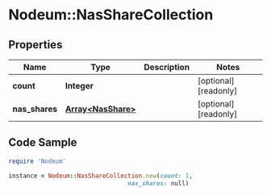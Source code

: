 # Nodeum::NasShareCollection

## Properties

Name | Type | Description | Notes
------------ | ------------- | ------------- | -------------
**count** | **Integer** |  | [optional] [readonly] 
**nas_shares** | [**Array&lt;NasShare&gt;**](NasShare.md) |  | [optional] [readonly] 

## Code Sample

```ruby
require 'Nodeum'

instance = Nodeum::NasShareCollection.new(count: 1,
                                 nas_shares: null)
```


